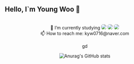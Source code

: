 <!--
**kyw0716/kyw0716** is a ✨ _special_ ✨ repository because its `README.md` (this file) appears on your GitHub profile.

Here are some ideas to get you started:

- 🔭 I’m currently working on ...
- 🌱 I’m currently learning ...
- 👯 I’m looking to collaborate on ...
- 🤔 I’m looking for help with ...
- 💬 Ask me about ...
- 📫 How to reach me: ...
- 😄 Pronouns: ...
- ⚡ Fun fact: ...
-->

## Hello, I`m Young Woo 👋

<br/>
<div align="center">    
    🌱 I’m currently studying 
    <img src="https://img.shields.io/badge/Firebase-039BE5?style=flat&logo=Firebase&logoColor=white" style="border-radius: 5px;"/> 
    <img src="https://img.shields.io/badge/typescript-%23007ACC.svg?style=flat&logo=typescript&logoColor=white" style="border-radius: 5px;"/>
    <img src="https://img.shields.io/badge/react-%2320232a.svg?style=flat&logo=react&logoColor=%2361DAFB" style="border-radius: 5px;"/>
    <br/>
    📫 How to reach me: kyw0716@naver.com
    <br/><br/>gd


![Anurag's GitHub stats](https://github-readme-stats.vercel.app/api?username=kyw0716&show_icons=true&theme=dracula)

</div>
